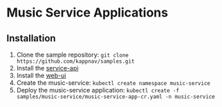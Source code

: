 # Music Service Applications

## Installation

1. Clone the sample repository: `git clone https://github.com/kappnav/samples.git`
1. Install the [service-api](api-namespace)
1. Install the [web-ui](ui-namespace)
1. Create the music-service:  `kubectl create namespace music-service`
1. Deploy the music-service application: `kubectl create -f samples/music-service/music-service-app-cr.yaml -n music-service`

